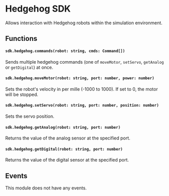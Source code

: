# Hedgehog SDK
Allows interaction with Hedgehog robots within the simulation environment.

## Functions
#### `sdk.hedgehog.commands(robot: string, cmds: Command[])`
Sends multiple hedgehog commands (one of `moveMotor`, `setServo`, `getAnalog` or `getDigital`) at once.

#### `sdk.hedgehog.moveMotor(robot: string, port: number, power: number)`
Sets the robot's velocity in per mille (-1000 to 1000). If set to 0, the motor will be stopped.

#### `sdk.hedgehog.setServo(robot: string, port: number, position: number)`
Sets the servo position.

#### `sdk.hedgehog.getAnalog(robot: string, port: number)`
Returns the value of the analog sensor at the specified port.

#### `sdk.hedgehog.getDigital(robot: string, port: number)`
Returns the value of the digital sensor at the specified port.

## Events
This module does not have any events.



